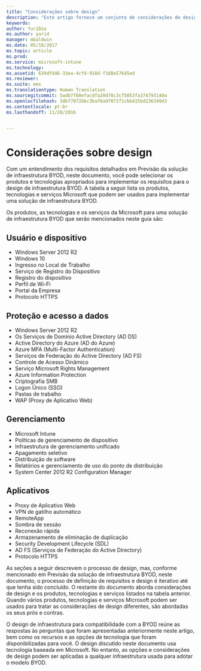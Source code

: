 ```yaml
---
title: "Considerações sobre design"
description: "Este artigo fornece um conjunto de considerações de design para produtos e tecnologias, em um cenário Traga seu próprio dispositivo."
keywords: 
author: YuriDio
ms.author: yurid
manager: mbaldwin
ms.date: 05/18/2017
ms.topic: article
ms.prod: 
ms.service: microsoft-intune
ms.technology: 
ms.assetid: 639dfd46-33ea-4cfd-918d-f3d8e57645ed
ms.reviewer: 
ms.suite: ems
ms.translationtype: Human Translation
ms.sourcegitcommit: 5adb7f68efacdfa20d78c3cf5853fa374793140a
ms.openlocfilehash: 3dbf7072bbc3baf6a97072f1cbbd15bd236349d3
ms.contentlocale: pt-br
ms.lasthandoff: 11/28/2016


---
```


# <a name="design-considerations"></a>Considerações sobre design

Com um entendimento dos requisitos detalhados em Previsão da solução de infraestrutura BYOD, neste documento, você pode selecionar os produtos e tecnologias apropriados para implementar os requisitos para o design de infraestrutura BYOD. A tabela a seguir lista os produtos, tecnologias e serviços Microsoft que podem ser usados para implementar uma solução de infraestrutura BYOD.

Os produtos, as tecnologias e os serviços da Microsoft para uma solução de infraestrutura BYOD que serão mencionados neste guia são:

## <a name="user-and-device"></a>Usuário e dispositivo

- Windows Server 2012 R2
- Windows 10
- Ingresso no Local de Trabalho
- Serviço de Registro do Dispositivo
- Registro do dispositivo
- Perfil de Wi-Fi
- Portal da Empresa
- Protocolo HTTPS

## <a name="data-access-and-protection"></a>Proteção e acesso a dados

- Windows Server 2012 R2
- Os Serviços de Domínio Active Directory (AD DS)
- Active Directory do Azure (AD do Azure)
- Azure MFA (Multi-Factor Authentication)
- Serviços de Federação do Active Directory (AD FS)
- Controle de Acesso Dinâmico
- Serviço Microsoft Rights Management
- Azure Information Protection
- Criptografia SMB
- Logon Único (SSO)
- Pastas de trabalho
- WAP (Proxy de Aplicativo Web)

## <a name="management"></a>Gerenciamento

- Microsoft Intune
- Políticas de gerenciamento de dispositivo
- Infraestrutura de gerenciamento unificado
- Apagamento seletivo
- Distribuição de software
- Relatórios e gerenciamento de uso do ponto de distribuição
- System Center 2012 R2 Configuration Manager

## <a name="apps"></a>Aplicativos

- Proxy de Aplicativo Web
- VPN de gatilho automático
- RemoteApp
- Sombra de sessão
- Reconexão rápida
- Armazenamento de eliminação de duplicação
- Security Development Lifecycle (SDL)
- AD FS (Serviços de Federação do Active Directory)
- Protocolo HTTPS

As seções a seguir descrevem o processo de design, mas, conforme mencionado em Previsão da solução de infraestrutura BYOD, neste documento, o processo de definição de requisitos e design é iterativo até que tenha sido concluído.
O restante do documento aborda considerações de design e os produtos, tecnologias e serviços listados na tabela anterior. Quando vários produtos, tecnologias e serviços Microsoft podem ser usados para tratar as considerações de design diferentes, são abordadas os seus prós e contras.

O design de infraestrutura para compatibilidade com a BYOD reúne as respostas às perguntas que foram apresentadas anteriormente neste artigo, bem como os recursos e as opções de tecnologia que foram disponibilizadas para você. O design discutido neste documento usa tecnologia baseada em Microsoft. No entanto, as opções e considerações de design podem ser aplicadas a qualquer infraestrutura usada para adotar o modelo BYOD.

